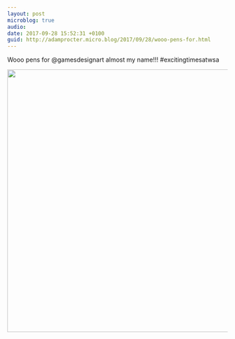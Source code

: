 ```yaml
---
layout: post
microblog: true
audio: 
date: 2017-09-28 15:52:31 +0100
guid: http://adamprocter.micro.blog/2017/09/28/wooo-pens-for.html
---
```

Wooo pens for @gamesdesignart almost my name!!! #excitingtimesatwsa

<img src="http://discursive.adamprocter.co.uk/uploads/2017/52fc059c06.jpg" width="600" height="600" />
